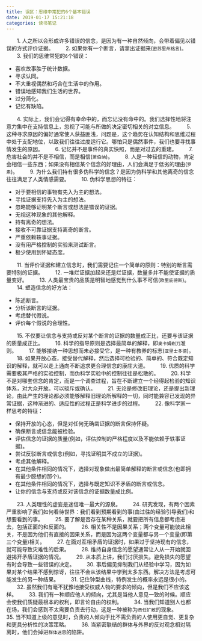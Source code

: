 ```yaml
---
title: 误区：思维中常犯的6个基本错误
date: 2019-01-17 15:21:18
categories: 读书笔记
---
```

&emsp;&emsp;1. 人之所以会形成许多错误的信念，是因为有一种自然倾向，会带着偏见以错误的方式评价证据。
&emsp;&emsp;2. 如果你有一个断言，请拿出证据来(`密苏里州格言`)。
&emsp;&emsp;3. 我们的思维常犯的`6`个错误：

- 喜欢故事胜于统计数据。
- 寻求认同。
- 不大重视偶然和巧合在生活中的作用。
- 错误地感知我们生活的世界。
- 过分简化。
- 记忆有缺陷。

&emsp;&emsp;4. 实际上，我们会记得有幸命中的，而忘记没有命中的。我们选择性地将注意力集中在支持信息上，忽视了可能与所做的决定密切相关的对立信息。
&emsp;&emsp;5. 这种寻求原因的偏好通常使人获益匪浅，问题是，这个趋势在认知结构和思维过程中处于支配地位，以致我们往往过度运行它。哪怕只是偶然事件，我们也要寻找事情发生的原因。
&emsp;&emsp;6. 记忆并不是事件的真实快照，而是对过去的重建。
&emsp;&emsp;7. 危害社会的并不是不相信，而是相信(`萧伯纳`)。
&emsp;&emsp;8. 人是一种轻信的动物，肯定会相信一些东西；如果没有相信某个信念的好理由，人们会满足于低劣的理由(`罗素`)。
&emsp;&emsp;9. 为什么我们持有很多伪科学的信念？是因为伪科学和其他离奇的信念往往满足了人类情感需要。
&emsp;&emsp;10. 伪科学思想的特征：

- 对于要相信的事物有先入为主的想法。
- 寻找证据支持先入为主的想法。
- 忽略能够证明某个断言或想法是错误的证据。
- 无视这种现象的其他解释。
- 持有离奇的想法。
- 接收不可靠证据支持离奇的断言。
- 严重依赖轶事证据。
- 没有用严格控制的实验来测试断言。
- 极少使用到怀疑态度。

&emsp;&emsp;11. 当评价证据和建立信念时，我们需要记住一个简单的原则：特别的断言需要特别的证据。
&emsp;&emsp;12. 一堆烂证据加起来还是烂证据，数量多并不能使证据的质量变好。
&emsp;&emsp;13. 人类最宝贵的品质是明智地感觉到什么事不可信(`欧里庇德斯`)。
&emsp;&emsp;14. 塑造信念的好方法：

- 陈述断言。
- 分析该断言的证据。
- 考虑替代假说。
- 评价每个假说的合理性。

&emsp;&emsp;15. 不仅要让信念与支持或反对某个断言的证据的数量成正比，还要与该证据的质量成正比。
&emsp;&emsp;16. 科学的指导原则是选择最简单的解释，即`奥卡姆剃刀`准则。
&emsp;&emsp;17. 能够接纳一种思想而未必接受它，是一种有教养的标志(`亚里士多德`)。
&emsp;&emsp;18. 如果开放心态，接受替代解释，然后选择可检验的、简单的、符合既定知识的解释，就可以走上通向不断追求更合理信念的康庄大道。
&emsp;&emsp;19. 优质的科学需要极其严格的实验控制，而伪科学实验中的控制往往是松散的。
&emsp;&emsp;20. 科学不是对哪套信念的肯定，而是一个调查过程，旨在不断建立一个经得起检验的知识体系，对大众开放。可以驳斥或确认。
&emsp;&emsp;21. 无论是修改旧理论，还是提出新理论，由此产生的理论都必须能够解释旧理论所解释的一切，同时能兼容已发现的异常证据，这种渐进的、适应性的过程正是科学进步的过程。
&emsp;&emsp;22. 像科学家一样思考的特征：

- 保持开放的心态，但是对任何无确凿证据的断言保持怀疑。
- 确保断言或信念能被检验。
- 评估信念的证据的质量(例如，评估控制的严格程度以及不能依赖于轶事证据)。
- 尝试反驳断言或信念(例如，寻找证明其不成立的证据)。
- 考虑其他解释。
- 在其他条件相同的情况下，选择对现象做出最简单解释的断言或信念(也即拥有最少臆想的那个)。
- 在其他条件相同的情况下，选择与既定知识不矛盾的断言或信念。
- 让你的信念与支持或反对该信念的证据数量成比例。

&emsp;&emsp;23. 人类理性的虚妄是迷信唯一最大的源泉。
&emsp;&emsp;24. 研究发现，有两个因素严重影响了我们如何看待世界：我们看到预期看到的事(由过往的经验引导我们)和想要看到的事。
&emsp;&emsp;25. 要了解是否存在某种关系，就要把所有信息都考虑进去，包括正面的和反面的。
&emsp;&emsp;26. 相关性不是因果关系；两个变量可能彼此相关，不是因为他们有直接的因果关系，而是因为这两个变量都与另一个变量(即第三个变量)相关。
&emsp;&emsp;27. 在面对互相矛盾的证据时，如果过于坚持现有的信念，就可能导致灾难性的后果。
&emsp;&emsp;28. 维持自身信念的愿望通常让人从一开始就回避揭开矛盾证据的情况。
&emsp;&emsp;29. 从本质上讲，我们讨厌损失。避免损失的愿望有时会导致一些错误的决定。
&emsp;&emsp;30. 事后偏见抑制我们从经验中学习，因为如果对某个结果不感到惊讶，往往不会从该结果中学到太多东西。解决方法是考虑可能发生的另一种结果。
&emsp;&emsp;31. 记住钟型曲线，特例发生的概率永远是很小的。
&emsp;&emsp;32. 虽然我们有毫不犹豫地接受权威人物的要求的倾向，但是我们不应该这样。
&emsp;&emsp;33. 我们有一种顺应他人的倾向，尤其是当他人意见一致的时候。顺应会使我们质疑最根本的权利，即言论自由的权利。
&emsp;&emsp;34. 当我们知道别人也都在场，我们会感到不太需要负责去行动，这是一种被称为`责任扩散`的现象。
&emsp;&emsp;35. 当不知道上级的意见时，负责的人倾向于比不需负责的人使用更自觉、更复杂和更具分析性的决策策略。
&emsp;&emsp;36. 当紧密联结的群体与外界的反对观念相对隔离时，他们会掉进`群体迷思`的陷阱。